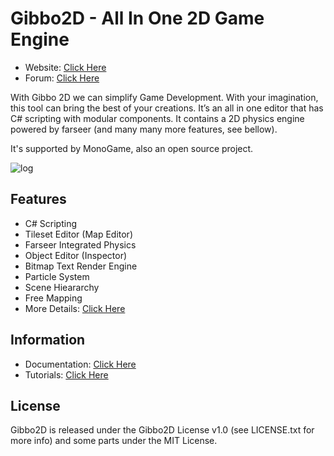 Gibbo2D - All In One 2D Game Engine
=======

* Website: [Click Here](http://gibbo2d.anlagehub.com/)
* Forum: [Click Here](http://gibbo2d.anlagehub.com/forum/)


With Gibbo 2D we can simplify Game Development. With your imagination, this tool can bring the best of your creations. It’s an all in one editor that has C# scripting with modular components. It contains a 2D physics engine powered by farseer (and many many more features, see bellow).

It's supported by MonoGame, also an open source project.

![log](https://fbcdn-sphotos-c-a.akamaihd.net/hphotos-ak-frc3/1381791_627507960603801_1010829352_n.png)

## Features

* C# Scripting
* Tileset Editor (Map Editor)
* Farseer Integrated Physics
* Object Editor (Inspector)
* Bitmap Text Render Engine
* Particle System
* Scene Hieararchy
* Free Mapping
* More Details: [Click Here](http://gibbo2d.anlagehub.com/index.php/main/display/features)

## Information

* Documentation: [Click Here](http://gibbo2d.anlagehub.com/index.php/main/display/documentation)
* Tutorials: [Click Here](http://gibbo2d.anlagehub.com/index.php/main/display/documentation?sh=tutorials_beginner)

## License

Gibbo2D is released under the Gibbo2D License v1.0 (see LICENSE.txt for more info) and some parts under the MIT License.


